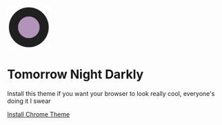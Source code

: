 <img width="100px" src="icon/tomorrow-night-darkly-icon.png" alt = "tomorrow-night-darkly-icon.png">

# Tomorrow Night Darkly

Install this theme if you want your browser to look really cool, everyone's
doing it I swear

[Install Chrome Theme](https://chrome.google.com/webstore/detail/tomorrow-night-darkly/najhldfogkjhgdaaloddlfdgjfolnoik)
